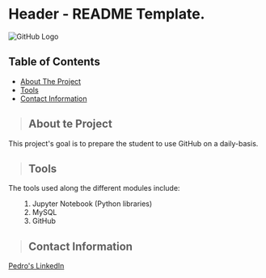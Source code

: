# Header - README Template.

![GitHub Logo](https://www.google.com/imgres?q=github%20logo&imgurl=https%3A%2F%2Fcdn-icons-png.flaticon.com%2F512%2F25%2F25231.png&imgrefurl=https%3A%2F%2Fwww.flaticon.com%2Ffree-icon%2Fgithub-logo_25231&docid=kHlC0fHCgyWhTM&tbnid=Lp2OqU7fPdjSMM&vet=12ahUKEwje_5aMgNWJAxVFqZUCHQF3LPEQM3oECBoQAA..i&w=512&h=512&hcb=2&ved=2ahUKEwje_5aMgNWJAxVFqZUCHQF3LPEQM3oECBoQAA "Github Logo - markdown")

## Table of Contents
* [About The Project](#about_the_project)
* [Tools](#tools)
* [Contact Information](#contact)

<a class="anchor" id ="about_the_project"></a>
>## About te Project
This project's goal is to prepare the student to use GitHub on a daily-basis.

<a class="anchor" id="tools"></a>
>## Tools
The tools used along the different modules include:
<ol>

1. Jupyter Notebook (Python libraries)
2. MySQL
3. GitHub
</ol>

<a class="anchor" id="contact"></a>
>## Contact Information
[Pedro's LinkedIn](https://www.linkedin.com/in/pedro-carvalhal-pcms/)